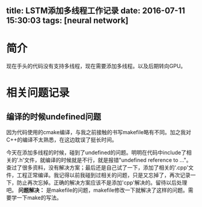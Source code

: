 title: LSTM添加多线程工作记录
date: 2016-07-11 15:30:03
tags: [neural network]
---
# 简介
现在手头的代码没有支持多线程，现在需要添加多线程。以及后期转向GPU。
# 相关问题记录
## 编译的时候undefined问题
因为代码使用的cmake编译，与我之前接触的书写makefile略有不同。加之我对C++的编译不太熟悉，在这边耽误了挺长时间。
<!--more-->
今天在添加多线程的时候，碰到了undefined的问题。明明在代码中include了相关的'.h'文件，就编译的时候就是不行，就是报错"undefined reference to ..."。
查过了很多资料，没有解决方案；最后还是自己试了一下，添加了相关的'.cpp'文件，工程正常编译。我记得以前我碰到过相关的问题，只是又忘掉了，再次记录一下，防止再次忘掉。正确的解决方案应该不是添加'cpp'解决的。留待以后处理吧。
__问题解决：__
是makefile的问题，makefile修改一下就解决了这样的问题。需要学一下make的写法。
